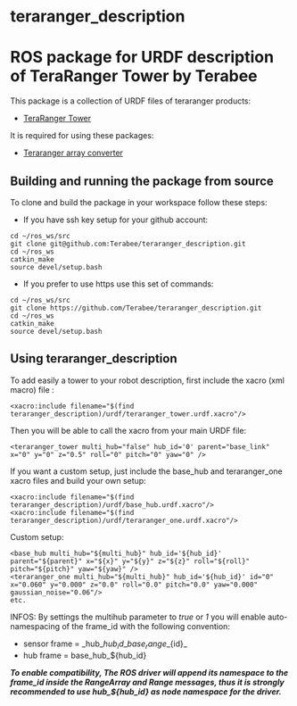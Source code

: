 # teraranger_description
# ROS package for URDF description of TeraRanger Tower by Terabee

This package is a collection of URDF files of teraranger products:
* [TeraRanger Tower](http://www.teraranger.com/teraranger-tower/)

It is required for using these packages:
* [Teraranger array converter](https://github.com/Terabee/teraranger_array_converter)

## Building and running the package from source

To clone and build the package in your workspace follow these steps:

* If you have ssh key setup for your github account:

```
cd ~/ros_ws/src
git clone git@github.com:Terabee/teraranger_description.git
cd ~/ros_ws
catkin_make
source devel/setup.bash
```

* If you prefer to use https use this set of commands:

```
cd ~/ros_ws/src
git clone https://github.com/Terabee/teraranger_description.git
cd ~/ros_ws
catkin_make
source devel/setup.bash
```

## Using teraranger_description

To add easily a tower to your robot description, first include the xacro (xml macro) file :
```
<xacro:include filename="$(find teraranger_description)/urdf/teraranger_tower.urdf.xacro"/>
```
Then you will be able to call the xacro from your main URDF file:
```
<teraranger_tower multi_hub="false" hub_id='0' parent="base_link" x="0" y="0" z="0.5" roll="0" pitch="0" yaw="0" />
```
 
If you want a custom setup, just include the base_hub and teraranger_one xacro files and build your own setup:
```
<xacro:include filename="$(find teraranger_description)/urdf/base_hub.urdf.xacro"/>
<xacro:include filename="$(find teraranger_description)/urdf/teraranger_one.urdf.xacro"/>
```
Custom setup:

```
<base_hub multi_hub="${multi_hub}" hub_id='${hub_id}' parent="${parent}" x="${x}" y="${y}" z="${z}" roll="${roll}" pitch="${pitch}" yaw="${yaw}" />
<teraranger_one multi_hub="${multi_hub}" hub_id='${hub_id}' id="0" x="0.060" y="0.000" z="0.0" roll="0.0" pitch="0.0" yaw="0.000" gaussian_noise="0.06"/>
etc.
```
INFOS: By settings the multihub parameter to _true_ or _1_ you will enable auto-namespacing of the frame_id with the following convention:
* sensor frame = \_hub\_${hub_id}\_base_range\_${id}\_
* hub frame = base\_hub\_${hub_id}

___To enable compatibility, The ROS driver will append its namespace to the frame_id inside the RangeArray and Range messages, thus it is strongly recommended to use hub\_${hub_id} as node namespace for the driver.___


